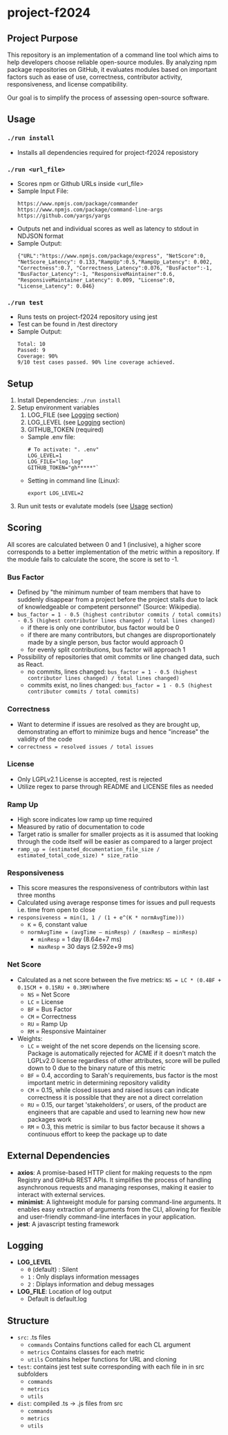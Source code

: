 # project-f2024

## Project Purpose
This repository is an implementation of a command line tool which aims to help developers choose reliable open-source modules. By analyzing npm package repositories on GitHub, it evaluates modules based on important factors such as ease of use, correctness, contributor activity, responsiveness, and license compatibility. 

Our goal is to simplify the process of assessing open-source software.

## Usage
### `./run install`
* Installs all dependencies required for project-f2024 reposistory

### `./run <url_file>`
* Scores npm or Github URLs inside <url_file>
* Sample Input File:
    ```
    https://www.npmjs.com/package/commander
    https://www.npmjs.com/package/command-line-args
    https://github.com/yargs/yargs
    ```
* Outputs net and individual scores as well as latency to stdout in NDJSON format
* Sample Output:
    ```
    {"URL":"https://www.npmjs.com/package/express", "NetScore":0, "NetScore_Latency": 0.133,"RampUp":0.5,"RampUp_Latency": 0.002, "Correctness":0.7, "Correctness_Latency":0.076, "BusFactor":-1, "BusFactor_Latency":-1, "ResponsiveMaintainer":0.6, "ResponsiveMaintainer_Latency": 0.009, "License":0, "License_Latency": 0.046}
    ```
### `./run test`
* Runs tests on project-f2024 repository using jest
* Test can be found in /test directory
* Sample Output:
    ```
    Total: 10
    Passed: 9
    Coverage: 90%
    9/10 test cases passed. 90% line coverage achieved.
    ```

## Setup
1. Install Dependencies: `./run install`
2. Setup environment variables
    1. LOG_FILE (see [Logging](#Logging) section)
    2. LOG_LEVEL (see [Logging](#Logging) section)
    3. GITHUB_TOKEN (required)
    * Sample .env file:
        ```
        # To activate: ". .env"
        LOG_LEVEL=1
        LOG_FILE="log.log"
        GITHUB_TOKEN="gh*****"`
        ```
    * Setting in command line (Linux):
        ```
        export LOG_LEVEL=2
        ```
3. Run unit tests or evalutate models (see [Usage](#Usage) section)

## Scoring
All scores are calculated between 0 and 1 (inclusive), a higher score corresponds to a better implementation of the metric within a repository. If the module fails to calculate the score, the score is set to -1.
### Bus Factor
* Defined by "the minimum number of team members that have to suddenly disappear from a project before the project stalls due to lack of knowledgeable or competent personnel" (Source: Wikipedia).
* `bus_factor = 1 - 0.5 (highest contributor commits / total commits) - 0.5 (highest contributor lines changed) / total lines changed)`
    * if there is only one contributor, bus factor would be 0
    * if there are many contributors, but changes are disproportionately made by a single person, bus factor would approach 0
    * for evenly split contributions, bus factor will approach 1
* Possibility of repositories that omit commits or line changed data, such as React. 
    * no commits, lines changed: `bus_factor = 1 - 0.5 (highest contributor lines changed) / total lines changed)`
    * commits exist, no lines changed:  `bus_factor = 1 - 0.5 (highest contributor commits / total commits)`
### Correctness
* Want to determine if issues are resolved as they are brought up, demonstrating an effort to minimize bugs and hence "increase" the validity of the code
* `correctness = resolved issues / total issues`
### License
* Only LGPLv2.1 License is accepted, rest is rejected
* Utilize regex to parse through README and LICENSE files as needed
### Ramp Up
* High score indicates low ramp up time required
* Measured by ratio of documentation to code
* Target ratio is smaller for smaller projects as it is assumed that looking through the code itself will be easier as compared to a larger project
* `ramp_up = (estimated_documentation_file_size / estimated_total_code_size) * size_ratio`
### Responsiveness
* This score measures the responsiveness of contributors within last three months
* Calculated using average response times for issues and pull requests i.e. time from open to close
* `responsiveness = min(1, 1 / (1 + e^(K * normAvgTime))) `
    * `K` = 6, constant value
    * `normAvgTime = (avgTime – minResp) / (maxResp – minResp)`
        * `minResp` = 1 day (8.64e+7 ms)
        * `maxResp` = 30 days (2.592e+9 ms)
### Net Score
* Calculated as a net score between the five metrics: `NS = LC * (0.4BF + 0.15CM + 0.15RU + 0.3RM)`where 
    * `NS` = Net Score
    * `LC` = License
    * `BF` = Bus Factor
    * `CM` = Correctness
    * `RU` = Ramp Up
    * `RM` = Responsive Maintainer
* Weights:
    * `LC` = weight of the net score depends on the licensing score. Package is automatically rejected for ACME if it doesn't match the LGPLv2.0 license regardless of other attributes, score will be pulled down to 0 due to the binary nature of this metric
    * `BF` = 0.4, according to Sarah's requirements, bus factor is the most important metric in determining repository validity
    * `CM` = 0.15, while closed issues and raised issues can indicate correctness it is possible that they are not a direct correlation
    * `RU` = 0.15, our target 'stakeholders', or users, of the product are engineers that are capable and used to learning new how new packages work
    * `RM` = 0.3, this metric is similar to bus factor because it shows a continuous effort to keep the package up to date
## External Dependencies
* **axios**: A promise-based HTTP client for making requests to the npm Registry and GitHub REST APIs. It simplifies the process of handling asynchronous requests and managing responses, making it easier to interact with external services.
* **minimist**: A lightweight module for parsing command-line arguments. It enables easy extraction of arguments from the CLI, allowing for flexible and user-friendly command-line interfaces in your application.
* **jest**: A javascript testing framework 

## Logging
* **LOG_LEVEL**
    * `0` (default) : Silent
    * `1` : Only displays information messages
    * `2` : Diplays information and debug messages
* **LOG_FILE**: Location of log output
    * Default is default.log

## Structure
* `src`: .ts files
     * `commands`   Contains functions called for each CL argument
     * `metrics`    Contains classes for each metric
     * `utils`      Contains helper functions for URL and cloning
 * `test`: contains jest test suite corresponding with each file in in src subfolders
     * `commands`
     * `metrics`
     * `utils`
 * `dist`: compiled .ts -> .js files from src
     * `commands`
     * `metrics`
     * `utils`
